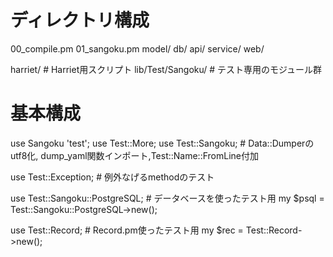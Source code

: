 # ディレクトリ構成
00_compile.pm
01_sangoku.pm
model/
db/
api/
service/
web/

harriet/          # Harriet用スクリプト
lib/Test/Sangoku/ # テスト専用のモジュール群

# 基本構成
use Sangoku 'test';
use Test::More;
use Test::Sangoku;  # Data::Dumperのutf8化, dump_yaml関数インポート,Test::Name::FromLine付加

use Test::Exception;           # 例外なげるmethodのテスト

use Test::Sangoku::PostgreSQL; # データベースを使ったテスト用
my $psql = Test::Sangoku::PostgreSQL->new();

use Test::Record;              # Record.pm使ったテスト用
my $rec = Test::Record->new();

